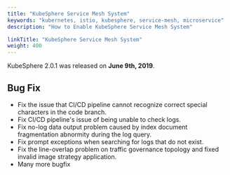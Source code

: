 ```yaml
---
title: "KubeSphere Service Mesh System"
keywords: "kubernetes, istio, kubesphere, service-mesh, microservice"
description: "How to Enable KubeSphere Service Mesh System"

linkTitle: "KubeSphere Service Mesh System"
weight: 400
---
```


KubeSphere 2.0.1 was released on **June 9th, 2019**.

## Bug Fix

- Fix the issue that CI/CD pipeline cannot recognize correct special characters in the code branch.
- Fix CI/CD pipeline's issue of being unable to check logs.
- Fix no-log data output problem caused by index document fragmentation abnormity during the log query.
- Fix prompt exceptions when searching for logs that do not exist.
- Fix the line-overlap problem on traffic governance topology and fixed invalid image strategy application.
- Many more bugfix
